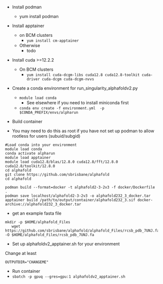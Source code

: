  * Install podman 
    * yum install podman
 * Install apptainer
    * on BCM clusters
       * `yum install cm-apptainer`
    * Otherwise
       * todo
 * Install cuda >=12.2.2
   * On BCM clusters
     * `yum install cuda-dcgm-libs cuda12.8 cuda12.8-toolkit cuda-driver cuda-dcgm cuda-dcgm-nvvs`
   

 * Create a conda environment for run_singularity_alphafoldv2.py
   * `module load conda` 
     * See elsewhere if you need to install miniconda first
   * `conda env create -f environment.yml  -p $CONDA_PREFIX/envs/alpharun`
  
* Build container
* You may need to do this as root if you have not set up podman to allow rootless for users (subuid/subgid)
  
```
#Load conda into your environment
module load conda
conda activate alpharun
module load apptainer
module load cuda12.8/blas/12.8.0 cuda12.8/fft/12.8.0 cuda12.8/toolkit/12.8.0 
cd alphafold
git clone https://github.com/sbrisbane/alphafold
cd alphafold

podman build --format=docker -t alphafold2-3-2v3 -f docker/Dockerfile .
podman save localhost/alphafold2-3-2v3 -o alphafold232_3_docker.tar
apptainer build /path/to/output/container/alphafold232_3.sif docker-archive://alphafold232_3_docker.tar
```
* get an example fasta file
 ```
 mkdir -p $HOME/alphafold_Files
    wget https://github.com/sbrisbane/alphafold/alphafold_Files/rcsb_pdb_7UNJ.fa -O $HOME/alphafold_Files/rcsb_pdb_7UNJ.fa
```
  
* Set up alphafoldv2_apptainer.sh for your environment

Change at least 

`OUTPUTDIR="CHANGEME"`

*  Run container
  *  `sbatch -p gpuq --gres=gpu:1 alphafoldv2_apptainer.sh`
